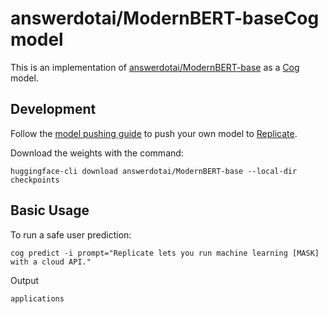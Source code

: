 # answerdotai/ModernBERT-baseCog model

This is an implementation of [answerdotai/ModernBERT-base](https://huggingface.co/answerdotai/ModernBERT-base) as a [Cog](https://github.com/replicate/cog) model.

## Development

Follow the [model pushing guide](https://replicate.com/docs/guides/push-a-model) to push your own model to [Replicate](https://replicate.com).

Download the weights with the command:

    huggingface-cli download answerdotai/ModernBERT-base --local-dir checkpoints

## Basic Usage

To run a safe user prediction:

    cog predict -i prompt="Replicate lets you run machine learning [MASK] with a cloud API."

Output

    applications